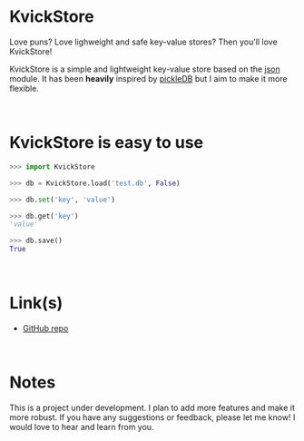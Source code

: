 # KvickStore

Love puns? Love lighweight and safe key-value stores? Then you'll love KvickStore!

KvickStore is a simple and lightweight key-value store based on the [json](https://docs.python.org/3/library/json.html) module. It has been __heavily__ inspired by [pickleDB](https://github.com/patx/pickledb/) but I aim to make it more flexible.

<br/>

# KvickStore is easy to use

```python
>>> import KvickStore

>>> db = KvickStore.load('test.db', False)

>>> db.set('key', 'value')

>>> db.get('key')
'value'

>>> db.save()
True
```
<br/>

# Link(s)
* [GitHub repo](https://github.com/rm206/KvickStore)

<br/>

# Notes
This is a project under development. I plan to add more features and make it more robust. 
If you have any suggestions or feedback, please let me know! I would love to hear and learn from you.